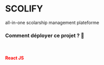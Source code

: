 # SCOLIFY
all-in-one scolarship management plateforme

<h3><strong>Comment déployer ce projet ? 🤔</strong></h3><br>
<h4 style="color:red">React JS </h4>
